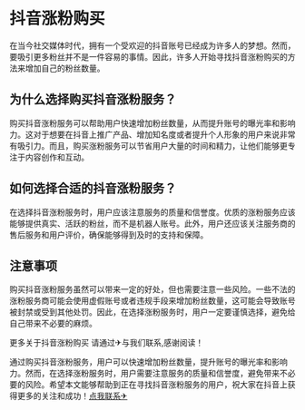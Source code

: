 # 抖音涨粉购买

在当今社交媒体时代，拥有一个受欢迎的抖音账号已经成为许多人的梦想。然而，要吸引更多粉丝并不是一件容易的事情。因此，许多人开始寻找抖音涨粉购买的方法来增加自己的粉丝数量。

## 为什么选择购买抖音涨粉服务？

购买抖音涨粉服务可以帮助用户快速增加粉丝数量，从而提升账号的曝光率和影响力。这对于想要在抖音上推广产品、增加知名度或者提升个人形象的用户来说非常有吸引力。而且，购买涨粉服务可以节省用户大量的时间和精力，让他们能够更专注于内容创作和互动。

## 如何选择合适的抖音涨粉服务？

在选择抖音涨粉服务时，用户应该注意服务的质量和信誉度。优质的涨粉服务应该能够提供真实、活跃的粉丝，而不是机器人账号。此外，用户还应该关注服务商的售后服务和用户评价，确保能够得到及时的支持和保障。

## 注意事项

购买抖音涨粉服务虽然可以带来一定的好处，但也需要注意一些风险。一些不法的涨粉服务商可能会使用虚假账号或者违规手段来增加粉丝数量，这可能会导致账号被封禁或受到其他处罚。因此，在选择涨粉服务时，用户一定要谨慎选择，避免给自己带来不必要的麻烦。

更多关于抖音涨粉购买 请通过✈与我们联系,感谢阅读！

通过购买抖音涨粉服务，用户可以快速增加粉丝数量，提升账号的曝光率和影响力。然而，在选择涨粉服务时，用户需要注意服务的质量和信誉度，避免带来不必要的风险。希望本文能够帮助到正在寻找抖音涨粉服务的用户，祝大家在抖音上获得更多的关注和成功！[点我联系✈](https://gm.k02.cc)